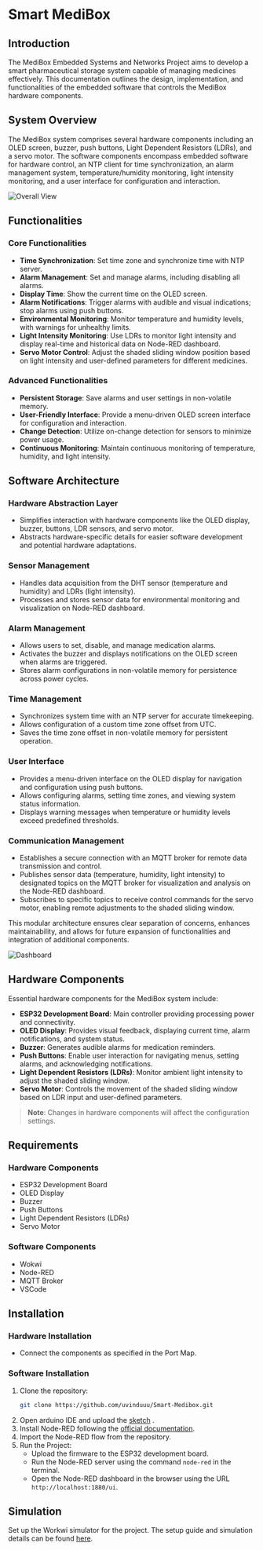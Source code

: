 # Smart MediBox

## Introduction
The MediBox Embedded Systems and Networks Project aims to develop a smart pharmaceutical storage system capable of managing medicines effectively. This documentation outlines the design, implementation, and functionalities of the embedded software that controls the MediBox hardware components.

## System Overview
The MediBox system comprises several hardware components including an OLED screen, buzzer, push buttons, Light Dependent Resistors (LDRs), and a servo motor. The software components encompass embedded software for hardware control, an NTP client for time synchronization, an alarm management system, temperature/humidity monitoring, light intensity monitoring, and a user interface for configuration and interaction.

![Overall View](Images/Diagram.png)


## Functionalities

### Core Functionalities
- **Time Synchronization**: Set time zone and synchronize time with NTP server.
- **Alarm Management**: Set and manage alarms, including disabling all alarms.
- **Display Time**: Show the current time on the OLED screen.
- **Alarm Notifications**: Trigger alarms with audible and visual indications; stop alarms using push buttons.
- **Environmental Monitoring**: Monitor temperature and humidity levels, with warnings for unhealthy limits.
- **Light Intensity Monitoring**: Use LDRs to monitor light intensity and display real-time and historical data on Node-RED dashboard.
- **Servo Motor Control**: Adjust the shaded sliding window position based on light intensity and user-defined parameters for different medicines.

### Advanced Functionalities
- **Persistent Storage**: Save alarms and user settings in non-volatile memory.
- **User-Friendly Interface**: Provide a menu-driven OLED screen interface for configuration and interaction.
- **Change Detection**: Utilize on-change detection for sensors to minimize power usage.
- **Continuous Monitoring**: Maintain continuous monitoring of temperature, humidity, and light intensity.

## Software Architecture

### Hardware Abstraction Layer
- Simplifies interaction with hardware components like the OLED display, buzzer, buttons, LDR sensors, and servo motor.
- Abstracts hardware-specific details for easier software development and potential hardware adaptations.

### Sensor Management
- Handles data acquisition from the DHT sensor (temperature and humidity) and LDRs (light intensity).
- Processes and stores sensor data for environmental monitoring and visualization on Node-RED dashboard.

### Alarm Management
- Allows users to set, disable, and manage medication alarms.
- Activates the buzzer and displays notifications on the OLED screen when alarms are triggered.
- Stores alarm configurations in non-volatile memory for persistence across power cycles.

### Time Management
- Synchronizes system time with an NTP server for accurate timekeeping.
- Allows configuration of a custom time zone offset from UTC.
- Saves the time zone offset in non-volatile memory for persistent operation.

### User Interface
- Provides a menu-driven interface on the OLED display for navigation and configuration using push buttons.
- Allows configuring alarms, setting time zones, and viewing system status information.
- Displays warning messages when temperature or humidity levels exceed predefined thresholds.

### Communication Management
- Establishes a secure connection with an MQTT broker for remote data transmission and control.
- Publishes sensor data (temperature, humidity, light intensity) to designated topics on the MQTT broker for visualization and analysis on the Node-RED dashboard.
- Subscribes to specific topics to receive control commands for the servo motor, enabling remote adjustments to the shaded sliding window.

This modular architecture ensures clear separation of concerns, enhances maintainability, and allows for future expansion of functionalities and integration of additional components.

![Dashboard](Images/Dashboard.png)

## Hardware Components
Essential hardware components for the MediBox system include:

- **ESP32 Development Board**: Main controller providing processing power and connectivity.
- **OLED Display**: Provides visual feedback, displaying current time, alarm notifications, and system status.
- **Buzzer**: Generates audible alarms for medication reminders.
- **Push Buttons**: Enable user interaction for navigating menus, setting alarms, and acknowledging notifications.
- **Light Dependent Resistors (LDRs)**: Monitor ambient light intensity to adjust the shaded sliding window.
- **Servo Motor**: Controls the movement of the shaded sliding window based on LDR input and user-defined parameters.

> **Note**: Changes in hardware components will affect the configuration settings.

## Requirements

### Hardware Components
- ESP32 Development Board
- OLED Display
- Buzzer
- Push Buttons
- Light Dependent Resistors (LDRs)
- Servo Motor

### Software Components
- Wokwi
- Node-RED
- MQTT Broker
- VSCode

## Installation

### Hardware Installation
- Connect the components as specified in the Port Map.

### Software Installation
1. Clone the repository:
    ```sh
    git clone https://github.com/uvinduuu/Smart-Medibox.git
    ```
2. Open arduino IDE and upload the [sketch](Software/sketch02.ino) .
3. Install Node-RED following the [official documentation](https://nodered.org/docs/getting-started/).
4. Import the Node-RED flow from the repository.
5. Run the Project:
    - Upload the firmware to the ESP32 development board.
    - Run the Node-RED server using the command `node-red` in the terminal.
    - Open the Node-RED dashboard in the browser using the URL `http://localhost:1880/ui`.

## Simulation
Set up the Workwi simulator for the project. The setup guide and simulation details can be found [here](Wokwi-Simulation).

